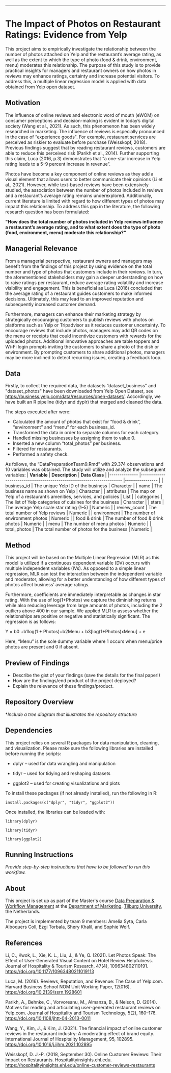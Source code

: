 ---

# The Impact of Photos on Restaurant Ratings: Evidence from Yelp
This project aims to empirically investigate the relationship between the number of photos attached on Yelp and the restaurant’s average rating, as well as the extent to which the type of photo (food & drink, environment, menu) moderates this relationship. The purpose of this study is to provide practical insights for managers and restaurant owners on how photos in reviews may enhance ratings, certainty and increase potential visitors. To address this, a multiple linear regression model is applied with data obtained from Yelp open dataset.

## Motivation
The influence of online reviews and electronic word of mouth (eWOM) on consumer perceptions and decision-making is evident in today’s digital society (Wang et al., 2021). As such, this phenomenon has been widely researched in marketing. The influence of reviews is especially pronounced in the case of “experience goods". For example, restaurant services are perceived as riskier to evaluate before purchase (Weisskopf, 2018). Previous findings suggest that by reading restaurant reviews, customers are able to reduce this perceived risk (Parikh et al., 2014). Further supporting this claim, Luca (2016, p.3) demonstrates that  “a one-star increase in Yelp rating leads to a 5–9 percent increase in revenue”.

Photos have become a key component of online reviews as they add a visual element that allows users to better communicate their opinions (Li et al., 2021). However, while text-based reviews have been extensively studied, the association between the number of photos included in reviews and a restaurant’s average rating remains underexplored. Additionally, current literature is limited with regard to how different types of photos may impact this relationship. To address this gap in the literature, the following research question has been formulated:

**"How does the total number of photos included in Yelp reviews influence a restaurant’s average rating, and to what extent does the type of photo (food, environment, menu) moderate this relationship?"**

## Managerial Relevance

From a managerial perspective, restaurant owners and managers may benefit from the findings of this project by using evidence on the total number and type of photos that customers include in their reviews. In turn, the aforementioned stakeholders may gain a deeper understanding on how to raise ratings per restaurant, reduce average rating volatility and increase visibility and engagement. This is beneficial as Luca (2016) concluded that the average rating of a restaurant guides customers to make informed decisions. Ultimately, this may lead to an improved reputation and subsequently increased customer demand.

Furthermore, managers can enhance their marketing strategy by strategically encouraging customers to publish reviews with photos on platforms such as Yelp or Tripadvisor as it reduces customer uncertainty. To encourage reviews that include photos, managers may add QR codes on the menu or receipts that could incentivize customers with rewards for the uploaded photos. Additional innovative approaches are table toppers and Wi-Fi login prompts inviting the customers to share a photo of the dish or environment. By prompting customers to share additional photos, managers may be more inclined to detect recurring issues, creating a feedback loop.

## Data

Firstly, to collect the required data, the datasets “dataset_business" and "dataset_photos" have been downloaded from Yelp Open Dataset, see https://business.yelp.com/data/resources/open-dataset/. Accordingly, we have built an R pipeline (tidyr and dyplr) that merged and cleaned the data.

The steps executed after were:


- Calculated the amount of photos that exist for “food & drink”, “environment” and “menu” for each business_id.
- Transformed the data in order to separate columns for each category.
- Handled missing businesses by assigning them to value 0.
- Inserted a new column “total_photos” per business.
- Filtered for restaurants.
- Performed a safety check.

As follows, the “DataPreparationTeam9.Rmd” with 29.374 observations and 10 variables was obtained. The study will utilize and analyze the subsequent variables: 
| **Variable** 	| **Description**                                                     	| **Data Class** 	|
|--------------	|---------------------------------------------------------------------	|----------------	|
| business_id  	| The unique Yelp ID of the business                                  	| Character      	|
| name         	| The business name as shown on Yelp                                  	| Character      	|
| attributes   	| The map on Yelp of a restaurant’s amenities, services, and policies 	| List           	|
| categories   	| The list of Yelp categories of cuisines for the business            	| Character      	|
| stars        	| The average Yelp scale star rating (1–5)                            	| Numeric        	|
| review_count 	| The total number of Yelp reviews                                    	| Numeric        	|
| environment  	| The number of environment photos                                    	| Numeric        	|
| food & drink 	| The number of food & drink photos                                   	| Numeric        	|
| menu         	| The number of menu photos                                           	| Numeric        	|
| total_photos 	| The total number of photos for the business                         	| Numeric        	|


## Method

This project will be based on the Multiple Linear Regression (MLR) as this model is utilized if a continuous dependent variable (DV) occurs with multiple independent variables (IVs). As opposed to a simple linear regression, MLR can test the interaction between the independent variable and moderator, allowing for a better understanding of how different types of photos affect business’ average ratings. 

Furthermore, coefficients are immediately interpretable as changes in star rating. With the use of log(1+Photos) we capture the diminishing returns while also reducing leverage from large amounts of photos, including the 2 outliers above 400 in our sample. We applied MLR to assess whether the relationships are positive or negative and statistically significant. The regression is as follows:

Y = b0 +b1log(1 + Photos)+b2Menu + b3[log(1+Photos)xMenu] + e

Here, “Menu” is the sole dummy variable where 1 occurs when menu/price photos are present and 0 if absent.

## Preview of Findings 
- Describe the gist of your findings (save the details for the final paper!)
- How are the findings/end product of the project deployed?
- Explain the relevance of these findings/product. 

## Repository Overview 

**Include a tree diagram that illustrates the repository structure*

## Dependencies 

This project relies on several R packages for data manipulation, cleaning, and visualization. Please make sure the following libraries are installed before running the scripts:

- dplyr – used for data wrangling and manipulation

- tidyr – used for tidying and reshaping datasets

- ggplot2 – used for creating visualizations and plots

To install these packages (if not already installed), run the following in R:

```{r}
install.packages(c("dplyr", "tidyr", "ggplot2"))
```
Once installed, the libraries can be loaded with:

```{r}
library(dplyr)

library(tidyr)

library(ggplot2)
```
## Running Instructions 

*Provide step-by-step instructions that have to be followed to run this workflow.*

## About 
This project is set up as part of the Master's course [Data Preparation & Workflow Management](https://dprep.hannesdatta.com/) at the [Department of Marketing](https://www.tilburguniversity.edu/about/schools/economics-and-management/organization/departments/marketing), [Tilburg University](https://www.tilburguniversity.edu/), the Netherlands.

The project is implemented by team 9 members: 
Amelia Syta, Carla Alboquers Coll, Ezgi Torbala, Shery Khalil, and Sophie Wolf.

## References
Li, C., Kwok, L., Xie, K. L., Liu, J., & Ye, Q. (2021). Let Photos Speak: The Effect of User-Generated Visual Content on Hotel Review Helpfulness. Journal of Hospitality & Tourism Research, 47(4), 109634802110191. https://doi.org/10.1177/10963480211019113

Luca, M. (2016). Reviews, Reputation, and Revenue: The Case of Yelp.com. Harvard Business School NOM Unit Working Paper, 12(016). https://doi.org/10.2139/ssrn.1928601

Parikh, A., Behnke, C., Vorvoreanu, M., Almanza, B., & Nelson, D. (2014). Motives for reading and articulating user-generated restaurant reviews on Yelp.com. Journal of Hospitality and Tourism Technology, 5(2), 160–176. https://doi.org/10.1108/jhtt-04-2013-0011

Wang, Y., Kim, J., & Kim, J. (2021). The financial impact of online customer reviews in the restaurant industry: A moderating effect of brand equity. International Journal of Hospitality Management, 95, 102895. https://doi.org/10.1016/j.ijhm.2021.102895

Weisskopf, D. J.-P. (2018, September 30). Online Customer Reviews: Their Impact on Restaurants. Hospitalityinsights.ehl.edu. https://hospitalityinsights.ehl.edu/online-customer-reviews-restaurants
